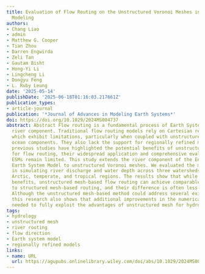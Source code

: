 ```yaml
---
title: Evaluation of Flow Routing on the Unstructured Voronoi Meshes in Earth System
  Modeling
authors:
- Chang Liao
- admin
- Matthew G. Cooper
- Tian Zhou
- Darren Engwirda
- Zeli Tan
- Gautam Bisht
- Hong-Yi Li
- Lingcheng Li
- Dongyu Feng
- L. Ruby Leung
date: '2025-05-14'
publishDate: '2025-06-18T01:16:03.217661Z'
publication_types:
- article-journal
publication: '*Journal of Advances in Modeling Earth Systems*'
doi: https://doi.org/10.1029/2024MS004737
abstract: Abstract Flow routing is a fundamental process of Earth System Models' (ESMs)
  river component. Traditional flow routing models rely on Cartesian rectangular meshes,
  which exhibit limitations, particularly when coupled with unstructured mesh-based
  ocean components. They also lack the support for regionally refined models. While
  previous studies have highlighted the potential benefits of unstructured meshes
  for flow routing, their widespread application and comprehensive evaluation within
  ESMs remain limited. This study extends the river component of the Energy Exascale
  Earth System Model to unstructured Voronoi meshes. We evaluated the model's performance
  in simulating river discharge and water depth across three watersheds spanning the
  Arctic, temperate, and tropical regions. The results show that while providing several
  benefits, unstructured mesh-based flow routing can achieve comparable performance
  to structured mesh-based routing, and their difference is often less than $10%$.
  Although the unstructured mesh-based method could address several existing limitations,
  this research also shows that additional improvements in the numerical method are
  needed to fully exploit the advantages of unstructured mesh for hydrologic and ESMs.
tags:
- hydrology
- unstructured mesh
- river routing
- flow direction
- Earth system model
- regionally refined models
links:
- name: URL
  url: https://agupubs.onlinelibrary.wiley.com/doi/abs/10.1029/2024MS004737
---
```

